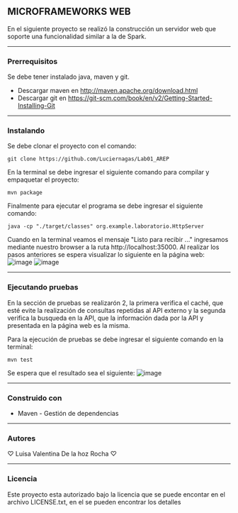 ## MICROFRAMEWORKS WEB

En el siguiente proyecto se realizó la construcción un servidor web que soporte una funcionalidad similar a la de Spark.

* * *
### Prerrequisitos
Se debe tener instalado java, maven y git.
* Descargar maven en  http://maven.apache.org/download.html
* Descargar git en https://git-scm.com/book/en/v2/Getting-Started-Installing-Git
  
* * *
### Instalando
Se debe clonar el proyecto con el comando:
~~~
git clone https://github.com/Luciernagas/Lab01_AREP
~~~
En la terminal se debe ingresar el siguiente comando para compilar y empaquetar el proyecto:
~~~
mvn package
~~~
Finalmente para ejecutar el programa se debe ingresar el siguiente comando:
~~~
java -cp "./target/classes" org.example.laboratorio.HttpServer
~~~
Cuando en la terminal veamos el mensaje "Listo para recibir ..." ingresamos mediante nuestro browser a la ruta http://localhost:35000.
Al realizar los pasos anteriores se espera visualizar lo siguiente en la página web:
![image](https://github.com/Luciernagas/Lab01_AREP/assets/104604359/2b274874-f2ad-410d-a085-8a5cab1772ee)
![image](https://github.com/Luciernagas/Lab01_AREP/assets/104604359/c6363e24-daae-4984-9775-8f41e88c16ac)

* * *
### Ejecutando pruebas
En la sección de pruebas se realizarón 2, la primera verifica el caché, que esté evite la realización de consultas repetidas al API externo y la segunda verifica la busqueda en la API, que la información dada por la API y presentada en la página web es la misma.

Para la ejecución de pruebas se debe ingresar el siguiente comando en la terminal:
~~~
mvn test
~~~
Se espera que el resultado sea el siguiente:
![image](https://github.com/Luciernagas/Lab01_AREP/assets/104604359/4d9816cb-7833-43df-86d9-d1c3959a1586)

* * *
### Construido con
* Maven - Gestión de dependencias

* * *
### Autores
♡ Luisa Valentina De la hoz Rocha ♡

* * *
### Licencia
Este proyecto esta autorizado bajo la licencia que se puede encontar en el archivo LICENSE.txt, en el se pueden encontrar los detalles


